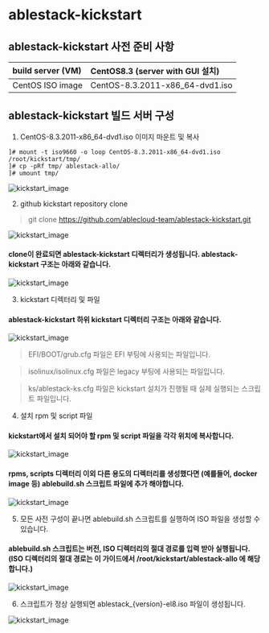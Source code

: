 # ablestack-kickstart

## ablestack-kickstart 사전 준비 사항

| build server (VM)   |  CentOS8.3 (server with GUI 설치)   | 
|:---|:---|
| CentOS ISO image  |  CentOS-8.3.2011-x86_64-dvd1.iso   | 

## ablestack-kickstart 빌드 서버 구성
1. CentOS-8.3.2011-x86_64-dvd1.iso 이미지 마운트 및 복사
```
]# mount -t iso9660 -o loop CentOS-8.3.2011-x86_64-dvd1.iso /root/kickstart/tmp/
]# cp -pRf tmp/ ablestack-allo/
]# umount tmp/
```
![kickstart_image](https://github.com/ablecloud-team/ablecloud-homepage/blob/master/wiki-img/kickstart-readme-1.png?raw=true)

2. github kickstart repository clone
> git clone https://github.com/ablecloud-team/ablestack-kickstart.git

![kickstart_image](https://github.com/ablecloud-team/ablecloud-homepage/blob/master/wiki-img/kickstart-readme-2.png?raw=true)
#### clone이 완료되면 ablestack-kickstart 디렉터리가 생성됩니다. ablestack-kickstart 구조는 아래와 같습니다.
![kickstart_image](https://github.com/ablecloud-team/ablecloud-homepage/blob/master/wiki-img/kickstart-readme-3.png?raw=true)

3. kickstart 디렉터리 및 파일
#### ablestack-kickstart 하위 kickstart 디렉터리 구조는 아래와 같습니다.
![kickstart_image](https://github.com/ablecloud-team/ablecloud-homepage/blob/master/wiki-img/kickstart-readme-4.png?raw=true)
> EFI/BOOT/grub.cfg 파일은 EFI 부팅에 사용되는 파일입니다.

> isolinux/isolinux.cfg 파일은 legacy 부팅에 사용되는 파일입니다.

> ks/ablestack-ks.cfg 파일은 kickstart 설치가 진행될 때 실제 실행되는 스크립트 파일입니다.

4. 설치 rpm 및 script 파일
#### kickstart에서 설치 되어야 할 rpm 및 script 파일을 각각 위치에 복사합니다.
![kickstart_image](https://github.com/ablecloud-team/ablecloud-homepage/blob/master/wiki-img/kickstart-readme-5.png?raw=true)
#### rpms, scripts 디렉터리 이외 다른 용도의 디렉터리를 생성했다면 (예를들어, docker image 등) ablebuild.sh 스크립트 파일에 추가 해야합니다.
![kickstart_image](https://github.com/ablecloud-team/ablecloud-homepage/blob/master/wiki-img/kickstart-readme-8.png?raw=true)

5. 모든 사전 구성이 끝나면 ablebuild.sh 스크립트를 실행하여 ISO 파일을 생성할 수 있습니다.
#### ablebuild.sh 스크립트는 버전, ISO 디렉터리의 절대 경로를 입력 받아 실행됩니다. (ISO 디렉터리의 절대 경로는 이 가이드에서 /root/kickstart/ablestack-allo 에 해당합니다.)
![kickstart_image](https://github.com/ablecloud-team/ablecloud-homepage/blob/master/wiki-img/kickstart-readme-6.png?raw=true)

6. 스크립트가 정상 실행되면 ablestack_{version}-el8.iso 파일이 생성됩니다.

![kickstart_image](https://github.com/ablecloud-team/ablecloud-homepage/blob/master/wiki-img/kickstart-readme-7.png?raw=true)
